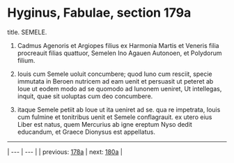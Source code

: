 # Hyginus, Fabulae, section 179a

title. SEMELE.



1. Cadmus Agenoris et Argiopes filius ex Harmonia Martis et Veneris filia procreauit filias quattuor, Semelen Ino Agauen Autonoen, et Polydorum filium.



2. Iouis cum Semele uoluit concumbere; quod Iuno cum resciit, specie immutata in Beroen nutricem ad eam uenit et persuasit ut peteret ab Ioue ut eodem modo ad se quomodo ad Iunonem ueniret, Ut intellegas, inquit, quae sit uoluptas cum deo concumbere.



3. itaque Semele petiit ab Ioue ut ita ueniret ad se. qua re impetrata, Iouis cum fulmine et tonitribus uenit et Semele conflagrauit. ex utero eius Liber est natus, quem Mercurius ab igne ereptum Nyso dedit educandum, et Graece Dionysus est appellatus.



---

| --- | --- |
| previous: [178a](../178a/) | next: [180a](../180a/) |